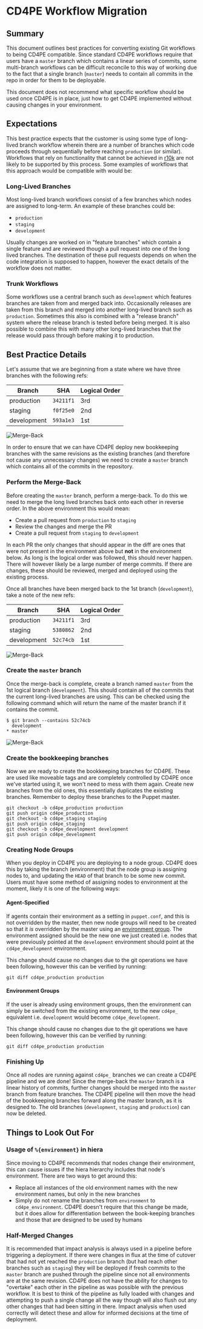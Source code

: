 # CD4PE Workflow Migration

## Summary

This document outlines best practices for converting existing Git workflows to being CD4PE compatible. Since standard CD4PE workflows require that users have a `master` branch which contains a linear series of commits, some multi-branch workflows can be difficult reconcile to this way of working due to the fact that a single branch (`master`) needs to contain all commits in the repo in order for them to be deployable.

This document does not recommend what specific workflow should be used once CD4PE is in place, just how to get CD4PE implemented without causing changes in your environment.

## Expectations

This best practice expects that the customer is using some type of long-lived branch workflow wherein there are a number of branches which code proceeds through sequentially before reaching `production` (or similar). Workflows that rely on functionality that cannot be achieved in [r10k](https://github.com/puppetlabs/r10k) are not likely to be supported by this process. Some examples of workflows that this approach would be compatible with would be:

### Long-Lived Branches

Most long-lived branch workflows consist of a few branches which nodes are assigned to long-term. An example of these branches could be:

* `production`
* `staging`
* `development`

Usually changes are worked on in "feature branches" which contain a single feature and are reviewed though a pull request into one of the long lived branches. The destination of these pull requests depends on when the code integration is supposed to happen, however the exact details of the workflow does not matter.

### Trunk Workflows

Some workflows use a central branch such as `development` which features branches are taken from and merged back into. Occasionally releases are taken from this branch and merged into another long-lived branch such as `production`. Sometimes this also is combined with a "release branch" system where the release branch is tested before being merged. It is also possible to combine this with many other long-lived branches that the release would pass through before making it to production.

## Best Practice Details

Let's assume that we are beginning from a state where we have three branches with the following refs:

| Branch | SHA | Logical Order |
|--------|-----|---------------|
| production | `34211f1` | 3rd |
| staging | `f0f25e0` | 2nd |
| development | `593a1e3` | 1st |

![Merge-Back](images/data/before_mergeback.png)


In order to ensure that we can have CD4PE deploy new bookkeeping branches with the same revisions as the existing branches (and therefore not cause any unnecessary changes) we need to create a `master` branch which contains all of the commits in the repository.

### Perform the Merge-Back

Before creating the `master` branch, perform a merge-back. To do this we need to merge the long lived branches back onto each other in reverse order. In the above environment this would mean:

* Create a pull request from `production` to `staging`
* Review the changes and merge the PR
* Create a pull request from `staging` to `development`

In each PR the only changes that should appear in the diff are ones that were not present in the environment above but **not** in the environment below. As long is the logical order was followed, this should never happen. There will however likely be a large number of merge commits. If there are changes, these should be reviewed, merged and deployed using the existing process.

Once all branches have been merged back to the 1st branch (`development`), take a note of the new refs:

| Branch | SHA | Logical Order |
|--------|-----|---------------|
| production | `34211f1` | 3rd |
| staging | `5380862` | 2nd |
| development | `52c74cb` | 1st |

![Merge-Back](images/data/after_mergeback.png)

### Create the `master` branch

Once the merge-back is complete, create a branch named `master` from the 1st logical branch (`development`). This should contain all of the commits that the current long-lived branches are using. This can be checked using the following command which will return the name of the master branch if it contains the commit.

```shell
$ git branch --contains 52c74cb
  development
* master
```

![Merge-Back](images/data/master_created.png)

### Create the bookkeeping branches

Now we are ready to create the bookkeeping branches for CD4PE. These are used like moveable tags and are completely controlled by CD4PE once we've started using it, we won't need to mess with them again. Create new branches from the old ones, this essentially duplicates the existing branches. Remember to deploy these branches to the Puppet master.

```shell
git checkout -b cd4pe_production production
git push origin cd4pe_production
git checkout -b cd4pe_staging staging
git push origin cd4pe_staging
git checkout -b cd4pe_development development
git push origin cd4pe_development
```

### Creating Node Groups

When you deploy in CD4PE you are deploying to a node group. CD4PE does this by taking the branch (environment) that the node group is assigning nodes to, and updating the `HEAD` of that branch to be some new commit. Users must have some method of assigning nodes to environment at the moment, likely it is one of the following ways:

#### Agent-Specified

If agents contain their environment as a setting in `puppet.conf`, and this is not overridden by the master, then new node groups will need to be created so that it *is* overridden by the master using an [environment group](https://puppet.com/docs/pe/2018.1/grouping_and_classifying_nodes.html#create_environment_node_groups). The environment assigned should be the new one we just created i.e. nodes that were previously pointed at the `development` environment should point at the `cd4pe_development` environment.

This change should cause no changes due to the git operations we have been following, however this can be verified by running:

```shell
git diff cd4pe_production production
```

#### Environment Groups

If the user is already using environment groups, then the environment can simply be switched from the existing environment, to the new `cd4pe_` equivalent i.e. `development` would become `cd4pe_development`.

This change should cause no changes due to the git operations we have been following, however this can be verified by running:

```shell
git diff cd4pe_production production
```

### Finishing Up

Once all nodes are running against `cd4pe_` branches we can create a CD4PE pipeline and we are done! Since the merge-back the `master` branch is a linear history of commits, further changes should be merged into the `master` branch from feature branches. The CD4PE pipeline will then move the head of the bookkeeping branches forward along the master branch, as it is designed to. The old branches (`development`, `staging` and `production`) can now be deleted.

## Things to Look Out For

### Usage of `%{environment}` in hiera

Since moving to CD4PE recommends that nodes change their environment, this can cause issues if the hiera hierarchy includes that node's environment. There are two ways to get around this:

* Replace all instances of the old environment names with the new environment names, but only in the new branches
* Simply do not rename the branches from `environment` to `cd4pe_environment`. CD4PE doesn't require that this change be made, but it does allow for differentiation between the book-keeping branches and those that are designed to be used by humans

### Half-Merged Changes

It is recommended that impact analysis is always used in a pipeline before triggering a deployment. If there were changes in flux at the time of cutover that had not yet reached the `production` branch (but had reach other branches such as `staging`) they will be deployed if fresh commits to the `master` branch are pushed through the pipeline since not all environments are at the same revision. CD4PE does not have the ability for changes to "overtake" each other in the pipeline as was possible with the previous workflow. It is best to think of the pipeline as fully loaded with changes and attempting to push a single change all the way though will also flush out any other changes that had been sitting in there. Impact analysis when used correctly will detect these and allow for informed decisions at the time of deployment.

